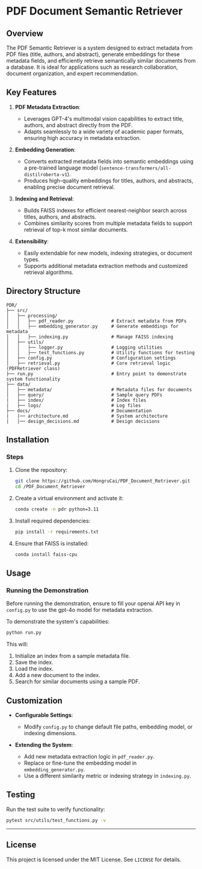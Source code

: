 # PDF Document Semantic Retriever

## **Overview**

The PDF Semantic Retriever is a system designed to extract metadata from PDF files (title, authors, and abstract), generate embeddings for these metadata fields, and efficiently retrieve semantically similar documents from a database. It is ideal for applications such as research collaboration, document organization, and expert recommendation.


## **Key Features**


1. **PDF Metadata Extraction**:
   - Leverages GPT-4's multimodal vision capabilities to extract title, authors, and abstract directly from the PDF.
   - Adapts seamlessly to a wide variety of academic paper formats, ensuring high accuracy in metadata extraction.

2. **Embedding Generation**:
   - Converts extracted metadata fields into semantic embeddings using a pre-trained language model (`sentence-transformers/all-distilroberta-v1`).
   - Produces high-quality embeddings for titles, authors, and abstracts, enabling precise document retrieval.

3. **Indexing and Retrieval**:
   - Builds FAISS indexes for efficient nearest-neighbor search across titles, authors, and abstracts.
   - Combines similarity scores from multiple metadata fields to support retrieval of top-k most similar documents.

4. **Extensibility**:
   - Easily extendable for new models, indexing strategies, or document types.
   - Supports additional metadata extraction methods and customized retrieval algorithms.



## **Directory Structure**

```
PDR/
├── src/
│   ├── processing/
│   │   ├── pdf_reader.py              # Extract metadata from PDFs
│   │   ├── embedding_generator.py     # Generate embeddings for metadata
│   │   ├── indexing.py                # Manage FAISS indexing
│   ├── utils/
│   │   ├── logger.py                  # Logging utilities
│   │   ├── test_functions.py          # Utility functions for testing
│   ├── config.py                      # Configuration settings
│   ├── retrieval.py                   # Core retrieval logic (PDFRetriever class)
├── run.py                             # Entry point to demonstrate system functionality
├── data/
│   ├── metadata/                      # Metadata files for documents
│   ├── query/                         # Sample query PDFs
|   ├── index/                         # Index files
|   ├── logs/                          # Log files
├── docs/                              # Documentation
|   |── architecture.md                # System architecture
|   |── design_decisions.md            # Design decisions
```


## **Installation**


### Steps
1. Clone the repository:
   ```bash
   git clone https://github.com/HongruCai/PDF_Document_Retriever.git
   cd /PDF_Document_Retriever
   ```

2. Create a virtual environment and activate it:
   ```bash
   conda create -n pdr python=3.11
   ```

3. Install required dependencies:
   ```bash
   pip install -r requirements.txt
   ```

4. Ensure that FAISS is installed:
   ```bash
   conda install faiss-cpu
   ```


## **Usage**

### Running the Demonstration
Before running the demonstration, ensure to fill your openai API key in `config.py` to use the gpt-4o model for metadata extraction.

To demonstrate the system's capabilities:
```bash
python run.py
```
This will:
1. Initialize an index from a sample metadata file.
2. Save the index.
2. Load the index.
3. Add a new document to the index.
4. Search for similar documents using a sample PDF.


## **Customization**

- **Configurable Settings**:
  - Modify `config.py` to change default file paths, embedding model, or indexing dimensions.

- **Extending the System**:
  - Add new metadata extraction logic in `pdf_reader.py`.
  - Replace or fine-tune the embedding model in `embedding_generator.py`.
  - Use a different similarity metric or indexing strategy in `indexing.py`.


## **Testing**

Run the test suite to verify functionality:
```bash
pytest src/utils/test_functions.py -v
```


---

## **License**
This project is licensed under the MIT License. See `LICENSE` for details.

